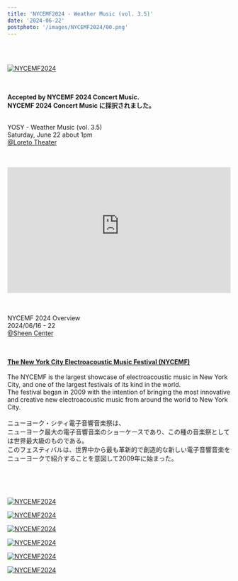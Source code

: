 ```yaml
---
title: 'NYCEMF2024 - Weather Music (vol. 3.5)'
date: '2024-06-22'
postphoto: '/images/NYCEMF2024/00.png'
---
```

<br>
<br>

[![NYCEMF2024](/images/NYCEMF2024/01.jpg)](https://www.instagram.com/s/aGlnaGxpZ2h0OjE3OTE2MzUwMDYwNDExMTI0?story_media_id=3327170951703519200&igsh=MWR4Mm50anBhb2RvcA==) <br>
<br>
<br>

<strong>Accepted by NYCEMF 2024 Concert Music.</strong> <br>
<strong>NYCEMF 2024 Concert Music に採択されました。</strong> <br>
<br>

YOSY - Weather Music (vol. 3.5) <br>
Saturday, June 22 about 1pm <br>
[@Loreto Theater](https://www.sheencenter.org/venues/detail/loreto-theater) <br>
<br>
<br>

<div style="position:relative; padding-bottom:56.25%; height:0; overflow:hidden;" >
<iframe style="position: absolute; top: 0; left: 0; width: 100%; height: 100%;" width="560" height="315" src="https://www.youtube-nocookie.com/embed/Fq5SACCtah4?si=k8t0xOatENtgAhhY&amp;start=1020" title="YouTube video player" frameborder="0" allow="accelerometer; autoplay; clipboard-write; encrypted-media; gyroscope; picture-in-picture; web-share" referrerpolicy="strict-origin-when-cross-origin" allowfullscreen></iframe>
</div>

<br>
<br>

NYCEMF 2024 Overview <br>
2024/06/16 - 22 <br>
[@Sheen Center](https://www.sheencenter.org/) <br>
<br>
<br>

<strong>[The New York City Electroacoustic Music Festival (NYCEMF)](https://nycemf.org/)</strong> <br>
<br>
The NYCEMF is the largest showcase of electroacoustic music in New York City, and one of the largest festivals of its kind in the world.<br>
The festival began in 2009 with the intention of bringing the most innovative and creative new electroacoustic music from around the world to New York City. <br>
<br>
ニューヨーク・シティ電子音響音楽祭は、 <br>
ニューヨーク最大の電子音響音楽のショーケースであり、この種の音楽祭としては世界最大級のものである。 <br>
このフェスティバルは、世界中から最も革新的で創造的な新しい電子音響音楽をニューヨークで紹介することを意図して2009年に始まった。 <br>

<br>
<br>
<br>

[![NYCEMF2024](/images/NYCEMF2024/02.png)](https://www.instagram.com/s/aGlnaGxpZ2h0OjE3OTE2MzUwMDYwNDExMTI0?story_media_id=3327170951703519200&igsh=MWR4Mm50anBhb2RvcA==) <br>

[![NYCEMF2024](/images/NYCEMF2024/03.png)](https://www.instagram.com/s/aGlnaGxpZ2h0OjE3OTE2MzUwMDYwNDExMTI0?story_media_id=3327170951703519200&igsh=MWR4Mm50anBhb2RvcA==) <br>

[![NYCEMF2024](/images/NYCEMF2024/04.png)](https://www.youtube.com/live/Fq5SACCtah4?si=8tGPg-dum44PaRS_&t=1020) <br>

[![NYCEMF2024](/images/NYCEMF2024/05.png)](https://www.youtube.com/live/Fq5SACCtah4?si=8tGPg-dum44PaRS_&t=1020) <br>

[![NYCEMF2024](/images/NYCEMF2024/00.png)](https://www.youtube.com/live/Fq5SACCtah4?si=8tGPg-dum44PaRS_&t=1020) <br>

[![NYCEMF2024](/images/NYCEMF2024/06.png)](https://www.youtube.com/live/Fq5SACCtah4?si=8tGPg-dum44PaRS_&t=1020) <br>




<br>
<br>
<!--
#h1
##h2
###h3
####h4
#####h5
######h6
- brabra is list
**bold text**
_Italic_ or *Italic*

-->

<br>